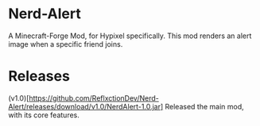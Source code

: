 # Nerd-Alert
A Minecraft-Forge Mod, for Hypixel specifically. This mod renders an alert image when a specific friend joins.

# Releases
(v1.0)[https://github.com/ReflxctionDev/Nerd-Alert/releases/download/v1.0/NerdAlert-1.0.jar]
Released the main mod, with its core features.
